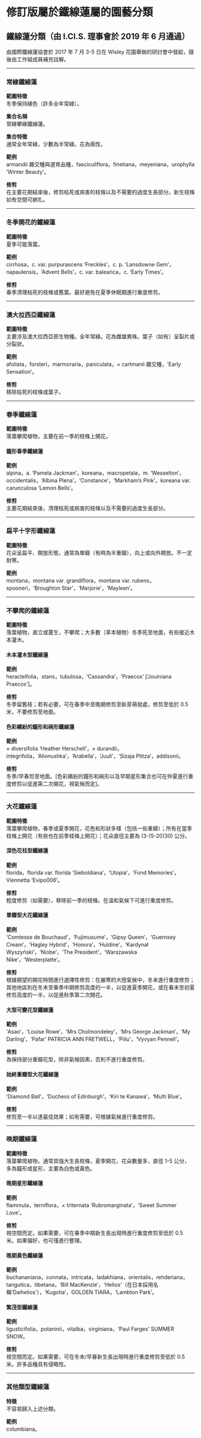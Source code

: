 # 修訂版屬於鐵線蓮屬的園藝分類

## 鐵線蓮分類（由 I.Cl.S. 理事會於 2019 年 6 月通過）

由國際鐵線蓮協會於 2017 年 7 月 3-5 日在 Wisley 花園舉辦的研討會中發起，隨後由工作組成員補充註解。

---

### 常綠鐵線蓮

**範圍特徵**  
冬季保持綠色（許多全年常綠）。

**集合名稱**  
常綠攀緣鐵線蓮。

**集合特徵**  
通常全年常綠，少數為半常綠。花為兩性。  

**範例**  
armandii 雜交種與選育品種，fasciculiflora，finetiana，meyeniana，urophylla ‘Winter Beauty’。

**修剪**  
在主要花期結束後，修剪枯死或病害的枝條以及不需要的過度生長部分。新生枝條如有空間可綁扎。

---

### 冬季開花的鐵線蓮

**範圍特徵**  
夏季可能落葉。

**範例**  
cirrhosa，c. var. purpurascens ‘Freckles’，c. p. ‘Lansdowne Gem’，napaulensis，‘Advent Bells’，c. var. balearica，c. ‘Early Times’。

**修剪**  
春季清理枯死的枝條或舊葉。最好避免在夏季休眠期進行重度修剪。

---

### 澳大拉西亞鐵線蓮

**範圍特徵**  
主要涉及澳大拉西亞原生物種。全年常綠。花為雌雄異株。葉子（如有）呈裂片或分裂狀。

**範例**  
afoliata，forsteri，marmoraria，paniculata，× cartmanii 雜交種，‘Early Sensation’。

**修剪**  
移除枯死的枝條或葉子。

---

### 春季鐵線蓮

**範圍特徵**  
落葉攀爬植物，主要在前一季的枝條上開花。

#### 鐘形春季鐵線蓮

**範例**  
alpina，a. ‘Pamela Jackman’，koreana，macropetala，m. ‘Wesselton’，occidentalis，‘Albina Plena’，‘Constance’，‘Markham’s Pink’，koreana var. carunculosa ‘Lemon Bells’。

**修剪**  
主要花期結束後，清理枯死或病害的枝條以及不需要的過度生長部分。

---

### 扁平十字形鐵線蓮

**範圍特徵**  
花朵呈扁平、開放形態，通常為單瓣（有時為半重瓣），向上或向外開放。不一定耐寒。

**範例**  
montana，montana var. grandiflora，montana var. rubens，spooneri，‘Broughton Star’，‘Marjorie’，‘Mayleen’。

---

### 不攀爬的鐵線蓮

**範圍特徵**  
落葉植物，直立或蔓生，不攀爬；大多數（草本植物）冬季死至地面，有些接近木本灌木。

#### 木本灌木型鐵線蓮

**範例**  
heracleifolia，stans，tubulosa，‘Cassandra’，‘Praecox’ [‘Jouiniana Praecox’]。

**修剪**  
冬季留舊枝；若有必要，可在春季中至晚期修剪至新芽萌發處，修剪至低於 0.5 米，不要修剪至地面。

#### 色彩繽紛的鐘形和碗形鐵線蓮

**範例**  
× diversifolia ‘Heather Herschell’，× durandii，integrifolia，‘Alionushka’，‘Arabella’，‘Juuli’，‘Sizaja Ptitza’，addisonii。

**修剪**  
冬季/早春剪至地面。[色彩繽紛的鐘形和碗形以及早期星形集合也可在仲夏進行重度修剪以促進第二次開花，視氣候而定]。

---

### 大花鐵線蓮

**範圍特徵**  
落葉攀爬植物，春季或夏季開花，花色和形狀多樣（包括一些重瓣）；所有在當季枝條上開花（有些也在前季枝條上開花）；花朵直徑主要為 (3-)5-20(30) 公分。

#### 深色花柱型鐵線蓮

**範例**  
florida，florida var. florida ‘Sieboldiana’，‘Utopia’，‘Fond Memories’，Viennetta ‘Evipo006’。

**修剪**  
輕度修剪（如需要），移除前一季的枝條。在溫和氣候下可進行重度修剪。

#### 單瓣型大花鐵線蓮

**範例**  
‘Comtesse de Bouchaud’，‘Fujimusume’，‘Gipsy Queen’，‘Guernsey Cream’，‘Hagley Hybrid’，‘Honora’，‘Huldine’，‘Kardynał Wyszyński’，‘Niobe’，‘The President’，‘Warszawska Nike’，‘Westerplatte’。

**修剪**  
根據期望的開花時間進行選擇性修剪：在嚴寒的大陸氣候中，冬末進行重度修剪；其他地區則在冬末至春季中期修剪高度的一半，以促進夏季開花，或在春末至初夏修剪高度的一半，以促進秋季第二次開花。

#### 大型可變花型鐵線蓮

**範例**  
‘Asao’，‘Louise Rowe’，‘Mrs Cholmondeley’，‘Mrs George Jackman’，‘My Darling’，‘Pafar’ PATRICIA ANN FRETWELL，‘Piilu’，‘Vyvyan Pennell’。

**修剪**  
為保持部分重瓣花型，除非氣候因素，否則不進行重度修剪。

#### 始終重瓣型大花鐵線蓮

**範例**  
‘Diamond Ball’，‘Duchess of Edinburgh’，‘Kiri te Kanawa’，‘Multi Blue’。

**修剪**  
修剪至一半以達最佳效果；如有需要，可根據氣候進行重度修剪。

---

### 晚期鐵線蓮

**範圍特徵**  
落葉攀爬植物，通常具強大生長枝條，夏季開花，花朵數量多，直徑 1-5 公分，多為鐘形或星形，主要為白色或黃色。

#### 晚期星形鐵線蓮

**範例**  
flammula，terniflora，× triternata ‘Rubromarginata’，‘Sweet Summer Love’。

**修剪**  
視空間而定。如果需要，可在春季中期新生長出現時進行重度修剪至低於 0.5 米。如果偏好，也可僅進行整理。

#### 晚期黃色鐵線蓮

**範例**  
buchananiana，connata，intricata，ladakhiana，orientalis，rehderiana，tangutica，tibetana，‘Bill MacKenzie’，‘Helios’（在日本採用名稱‘Daihelios’），‘Kugotia’，GOLDEN TIARA，‘Lambton Park’。

#### 繁茂型鐵線蓮

**範例**  
ligusticifolia，potaninii，vitalba，virginiana，‘Paul Farges’ SUMMER SNOW。

**修剪**  
視空間而定。如果需要，可在冬末/早春新生長出現時進行重度修剪至低於 0.5 米。許多品種具有侵略性。

---

### 其他類型鐵線蓮

**特徵**  
不容易歸入上述分類。

**範例**  
columbiana。
